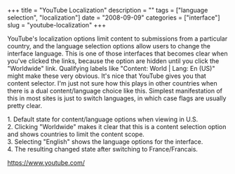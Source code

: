 +++
title = "YouTube Localization"
description = ""
tags = ["language selection", "localization"]
date = "2008-09-09"
categories = ["interface"]
slug = "youtube-localization"
+++


<p>YouTube's localization options limit content to submissions from a particular country, and the language selection options allow users to change the interface language. This is one of those interfaces that becomes clear when you've clicked the links, because the option are hidden until you click the "Worldwide" link. Qualifying labels like "Content: World | Lang: En (US)" might make these very obvious.  It's nice that YouTube gives you that content selector. I'm just not sure how this plays in other countries when there is a dual content/language choice like this. Simplest manifestation of this in most sites is just to switch languages, in which case flags are usually pretty clear.</p>
<div id="screens-full" class="clear"><div class="caption">1. Default state for content/language options when viewing in U.S.</div><div class="fullimg clear"><a href="/media/interface/youtube-localization-1.png" class="group" rel="group" title="1. Default state for content/language options when viewing in U.S."><img src="/media/interface/youtube-localization-1.png" alt="" class="img-responsive"></a></div></div><div id="screens-full" class="clear"><div class="caption">2. Clicking &quot;Worldwide&quot; makes it clear that this is a content selection option and shows countries to limit the content scope.</div><div class="fullimg clear"><a href="/media/interface/youtube-localization-2.png" class="group" rel="group" title="2. Clicking &quot;Worldwide&quot; makes it clear that this is a content selection option and shows c..."><img src="/media/interface/youtube-localization-2.png" alt="" class="img-responsive"></a></div></div><div id="screens-full" class="clear"><div class="caption">3. Selecting &quot;English&quot; shows the language options for the interface.</div><div class="fullimg clear"><a href="/media/interface/youtube-localization-3.png" class="group" rel="group" title="3. Selecting &quot;English&quot; shows the language options for the interface."><img src="/media/interface/youtube-localization-3.png" alt="" class="img-responsive"></a></div></div><div id="screens-full" class="clear"><div class="caption">4. The resulting changed state after switching to France/Francais.</div><div class="fullimg clear"><a href="/media/interface/youtube-localization-4.png" class="group" rel="group" title="4. The resulting changed state after switching to France/Francais."><img src="/media/interface/youtube-localization-4.png" alt="" class="img-responsive"></a></div></div>        
<p><a href="https://www.youtube.com/">https://www.youtube.com/</a></p>

